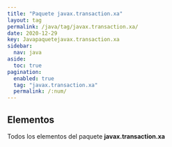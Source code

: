 ```yaml
---
title: "Paquete javax.transaction.xa"
layout: tag
permalink: /java/tag/javax.transaction.xa/
date: 2020-12-29
key: Javapaquetejavax.transaction.xa
sidebar: 
  nav: java
aside: 
  toc: true
pagination: 
  enabled: true
  tag: "javax.transaction.xa"
  permalink: /:num/
---
```


<h2>Elementos</h2>
Todos los elementos del paquete <strong>javax.transaction.xa</strong>
